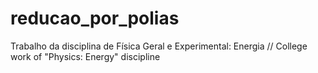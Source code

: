 # reducao_por_polias
Trabalho da disciplina de Física Geral e Experimental: Energia // College work of "Physics: Energy" discipline
